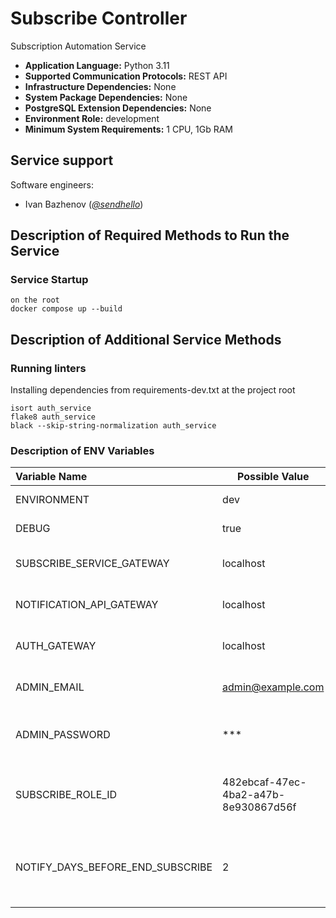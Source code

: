 # Subscribe Controller

Subscription Automation Service

* **Application Language:** Python 3.11
* **Supported Communication Protocols:** REST API
* **Infrastructure Dependencies:** None
* **System Package Dependencies:** None
* **PostgreSQL Extension Dependencies:** None
* **Environment Role:** development
* **Minimum System Requirements:** 1 CPU, 1Gb RAM

## Service support

Software engineers:

* Ivan Bazhenov (*[@sendhello](https://github.com/sendhello)*)

## Description of Required Methods to Run the Service

### Service Startup
```commandline
on the root
docker compose up --build
```

## Description of Additional Service Methods

### Running linters
Installing dependencies from requirements-dev.txt at the project root

```commandline
isort auth_service
flake8 auth_service
black --skip-string-normalization auth_service
```

### Description of ENV Variables

| Variable Name                    | Possible Value                       | Description                                                  |
|:---------------------------------|--------------------------------------|:-------------------------------------------------------------|
| ENVIRONMENT                      | dev                                  | Name of the environment                                      |
| DEBUG                            | true                                 | Debug mode                                                   |
| SUBSCRIBE_SERVICE_GATEWAY        | localhost                            | Path to the Subscribe Service                                |
| NOTIFICATION_API_GATEWAY         | localhost                            | Path to the Notification API service                         |
| AUTH_GATEWAY                     | localhost                            | Path to the Auth service                                     |
| ADMIN_EMAIL                      | admin@example.com                    | Admin login for the Auth service                             |
| ADMIN_PASSWORD                   | ***                                  | Admin password for the Auth service                          |
| SUBSCRIBE_ROLE_ID                | 482ebcaf-47ec-4ba2-a47b-8e930867d56f | ID of the subscriber role in the Auth service                |
| NOTIFY_DAYS_BEFORE_END_SUBSCRIBE | 2                                    | How many days in advance to notify about subscription expiry |
